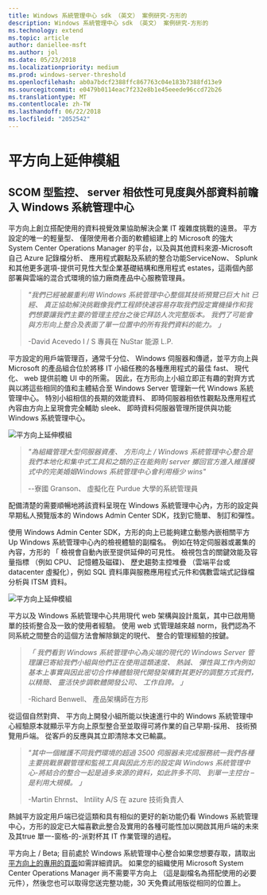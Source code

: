 ```yaml
---
title: Windows 系統管理中心 sdk （英文） 案例研究-方形的
description: Windows 系統管理中心 sdk （英文） 案例研究-方形的
ms.technology: extend
ms.topic: article
author: daniellee-msft
ms.author: jol
ms.date: 05/23/2018
ms.localizationpriority: medium
ms.prod: windows-server-threshold
ms.openlocfilehash: ab0a7bdcf2388ffc867763c04e183b7388fd13e9
ms.sourcegitcommit: e0479b0114eac7f232e8b1e45eeede96ccd72b26
ms.translationtype: MT
ms.contentlocale: zh-TW
ms.lasthandoff: 06/22/2018
ms.locfileid: "2052542"
---
```

# <a name="squared-up-extension"></a>平方向上延伸模組

## <a name="bringing-scom-based-monitoring-server-dependency-visibility-and-external-data-insights-into-windows-admin-center"></a>SCOM 型監控、 server 相依性可見度與外部資料前瞻入 Windows 系統管理中心

平方向上創立搭配使用的資料視覺效果協助解決企業 IT 複雜度挑戰的遠景。 平方設定的唯一的輕量型、 僅限使用者介面的軟體組建上的 Microsoft 的強大 System Center Operations Manager 的平台，以及與其他資料來源-Microsoft 自己 Azure 記錄檔分析、 應用程式觀點及系統的整合功能ServiceNow、 Splunk 和其他更多選項-提供可見性大型企業基礎結構和應用程式 estates，這兩個內部部署與雲端的混合式環境的協力廠商產品中心服務管理員。

> <cite>"我們已經被嚴重利用 Windows 系統管理中心整個其技術預覽已巨大 hit 已經、 真正協助解決挑戰像我們工程師快速容易存取我們設定實機操作和我們想要讓我們主要的管理主控台之後它拜訪人次完整版本。 我們了可能會與方形向上整合及表面了單一位置中的所有我們資料的能力。 」</cite>
>
> -David Acevedo I / S 專員在 NuStar 能源 L.P.

平方設定的用戶端管理百，通常千分位、 Windows 伺服器和傳遞，並平方向上與 Microsoft 的產品組合位於將移 IT 小組任務的各種應用程式的最佳 fast、 現代化、 web 提供前瞻 UI 中的所需。 因此，在方形向上小組立即正有趣的對齊方式與以將這些相同的值和主體結合至 Windows Server 管理新一代 Windows 系統管理中心。 特別小組相信的長期的效能資料、 即時伺服器相依性觀點及應用程式內容由方向上呈現會完全輔助 sleek、 即時資料伺服器管理所提供與功能Windows 系統管理中心。

![平方向上延伸模組](../../media/extend-case-study-squared-up/squared-up-1.png)

> <cite>"為組織管理大型伺服器資產、 方形向上 / Windows 系統管理中心整合是我們本地化和集中式工具和之類的正在能夠則 server 擲回官方進入維護模式中的完美婚姻Windows 系統管理中心會利用極少 wins"</cite>
>
> --寮國 Granson、 虛擬化在 Purdue 大學的系統管理員

配備清楚的需要順暢地將該資料呈現在 Windows 系統管理中心內，方形的設定與早期私人預覽版本的 Windows Admin Center SDK，找到它簡單、 制訂和彈性。

使用 Windows Admin Center SDK，方形的向上已能夠建立動態內嵌相關平方 Up Windows 系統管理中心內的檢視體驗的副檔名。 例如在特定伺服器或叢集的內容，方形的 「 檢視會自動內嵌至提供延伸的可見性。 檢視包含的關鍵效能及容量指標 （例如 CPU、 記憶體及磁碟)、 歷史趨勢主控堆疊 （雲端平台或 datacenter 虛擬化），例如 SQL 資料庫與服務應用程式元件和偶數雲端式記錄檔分析與 ITSM 資料。

![平方向上延伸模組](../../media/extend-case-study-squared-up/squared-up-2.png)

平方以及 Windows 系統管理中心共用現代 web 架構與設計風氣，其中已啟用簡單的技術整合及一致的使用者經驗。 使用 web 式管理越來越 norm，我們認為不同系統之間整合的這個方法會解除鎖定的現代、 整合的管理經驗的按鍵。

> <cite>「 我們看到 Windows 系統管理中心為尖端的現代的 Windows Server 管理讓已寄給我們小組與他們正在使用這類速度、 熱誠、 彈性與工作內例如基本上事實與因此密切合作棒體驗現代開發架構對其更好的調整方式我們，以精簡、 靈活快步調軟體開發公司、 工作自誇。 」</cite>
>
> -Richard Benwell、 產品架構師在方形

從這個自然對齊、 平方向上開發小組所能以快速進行中的 Windows 系統管理中心經驗原本就顯示平方向上原型整合至並取得可將作業的自己早期-採用、 技術預覽用戶端。 從客戶的反應與其立即清除本文已輸贏。

> <cite>"其中一個維護不同我們環境的超過 3500 伺服器未完成服務統一我們各種主要挑戰景觀管理和監視工具與因此方形的設定與 Windows 系統管理中心-將結合的整合一起是過多來源的資料，如此許多不同、 到單一主控台 – 是利用大規模。 」</cite>
>
> -Martin Ehrnst、 Intility A/S 在 azure 技術負責人

熱誠平方設定用戶端已從這類和具有相似的更好的新功能仍看 Windows 系統管理中心，方形的設定已大幅喜歡此整合及實用的各種可能性加以開啟其用戶端的未來及其true 單一-窗格-的-派對杯其 IT 作業管理的過程。

平方向上 / Beta; 目前處於 Windows 系統管理中心整合如果您想要存取，請取出[平方向上的專用的頁面](https://squaredup.com/product/honolulu/windows-admin-center-extension/?utm_source=microsoft-wac&utm_medium=public-relations&utm_campaign=honolulu)如需詳細資訊。 如果您的組織使用 Microsoft System Center Operations Manager 尚不需要平方向上 （這是副檔名為搭配使用的必要元件），然後您也可以取得您送完整功能，30 天免費試用版從相同的位置上。 
